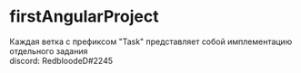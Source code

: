 # firstAngularProject
Каждая ветка с префиксом "Task" представляет собой имплементацию отдельного задания <br>
discord: RedbloodeD#2245
